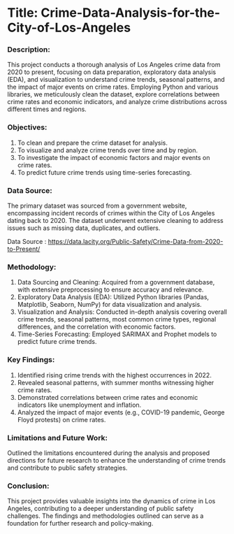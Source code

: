 # Title:  Crime-Data-Analysis-for-the-City-of-Los-Angeles

### Description:
This project conducts a thorough analysis of Los Angeles crime data from 2020 to present, focusing on data preparation, exploratory data analysis (EDA), and visualization to understand crime trends, seasonal patterns, and the impact of major events on crime rates. Employing Python and various libraries, we meticulously clean the dataset, explore correlations between crime rates and economic indicators, and analyze crime distributions across different times and regions.

### Objectives:
1. To clean and prepare the crime dataset for analysis.
2. To visualize and analyze crime trends over time and by region.
3. To investigate the impact of economic factors and major events on crime rates.
4. To predict future crime trends using time-series forecasting.

### Data Source:
The primary dataset was sourced from a government website, encompassing incident records of crimes within the City of Los Angeles dating back to 2020. The dataset underwent extensive cleaning to address issues such as missing data, duplicates, and outliers.

Data Source  : https://data.lacity.org/Public-Safety/Crime-Data-from-2020-to-Present/

### Methodology:
1. Data Sourcing and Cleaning: Acquired from a government database, with extensive preprocessing to ensure accuracy and relevance.
2. Exploratory Data Analysis (EDA): Utilized Python libraries (Pandas, Matplotlib, Seaborn, NumPy) for data visualization and analysis.
3. Visualization and Analysis: Conducted in-depth analysis covering overall crime trends, seasonal patterns, most common crime types, regional differences, and the correlation with economic factors.
4. Time-Series Forecasting: Employed SARIMAX and Prophet models to predict future crime trends.

### Key Findings:
1. Identified rising crime trends with the highest occurrences in 2022.
2. Revealed seasonal patterns, with summer months witnessing higher crime rates.
3. Demonstrated correlations between crime rates and economic indicators like unemployment and inflation.
4. Analyzed the impact of major events (e.g., COVID-19 pandemic, George Floyd protests) on crime rates.

### Limitations and Future Work:
Outlined the limitations encountered during the analysis and proposed directions for future research to enhance the understanding of crime trends and contribute to public safety strategies.

### Conclusion:
This project provides valuable insights into the dynamics of crime in Los Angeles, contributing to a deeper understanding of public safety challenges. The findings and methodologies outlined can serve as a foundation for further research and policy-making.
